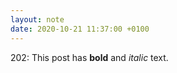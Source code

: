 ```yaml
---
layout: note
date: 2020-10-21 11:37:00 +0100
---
```


<p>202: This post has <b>bold</b> and <i>italic</i> text.</p>
